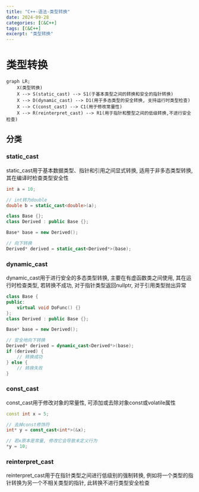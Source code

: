 ```yaml
---
title: "C++-语法-类型转换"
date: 2024-09-28
categories: [C&C++]
tags: [C&C++]
excerpt: "类型转换"
---
```


# 类型转换

```mermaid
graph LR;
    X(类型转换)
    X --> S(static_cast) --> S1(于基本类型之间的转换和安全的指针转换)
    X --> D(dynamic_cast) --> D1(用于多态类型的安全转换, 支持运行时类型检查)
    X --> C(const_cast) --> C1(用于修改常量性)
    X --> R(reinterpret_cast) --> R1(用于指针和整型之间的低级转换,不进行安全检查)
```

## 分类

### static_cast

static_cast用于基本数据类型、指针和引用之间显式转换, 适用于非多态类型转换, 其在编译时检查类型安全性

```c++
int a = 10;

// int转为double
double b = static_cast<double>(a); 

class Base {};
class Derived : public Base {};

Base* base = new Derived();

// 向下转换
Derived* derived = static_cast<Derived*>(base); 
```

### dynamic_cast

dynamic_cast用于进行安全的多态类型转换, 主要在有虚函数类之间使用, 其在运行时检查类型, 若转换不成功, 对于指针类型返回nullptr, 对于引用类型抛出异常

```c++
class Base {
public:
    virtual void DoFunc() {}
};
class Derived : public Base {};

Base* base = new Derived();

// 安全地向下转换
Derived* derived = dynamic_cast<Derived*>(base); 
if (derived) {
    // 转换成功
} else {
    // 转换失败
}
```

### const_cast

const_cast用于修改对象的常量性, 可添加或去除对象const或volatile属性

```c++
const int x = 5;

// 去掉const修饰符
int* y = const_cast<int*>(&x); 

// 若x原本是常量, 修改它会导致未定义行为
*y = 10; 
```

### reinterpret_cast

reinterpret_cast用于在指针类型之间进行低级别的强制转换, 例如将一个类型的指针转换为另一个不相关类型的指针, 此转换不进行类型安全检查
